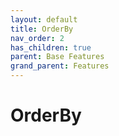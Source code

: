 ```yaml
---
layout: default
title: OrderBy
nav_order: 2
has_children: true
parent: Base Features
grand_parent: Features
---
```


# OrderBy
